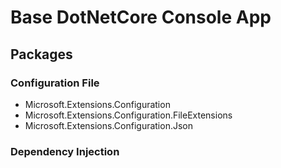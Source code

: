 # Base DotNetCore Console App

## Packages

### Configuration File
* Microsoft.Extensions.Configuration
* Microsoft.Extensions.Configuration.FileExtensions
* Microsoft.Extensions.Configuration.Json

### Dependency Injection
